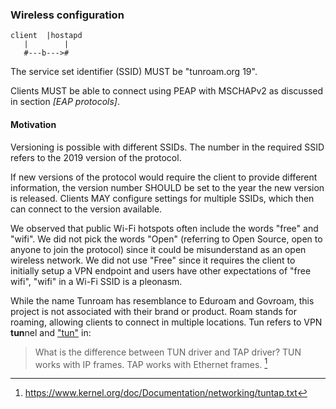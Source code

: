 ### Wireless configuration

```
client  |hostapd
   |        |
   #---b--->#
```

The service set identifier (SSID)
MUST
be
"tunroam.org 19".

Clients
MUST
be able to connect using PEAP with MSCHAPv2
as discussed in section *[EAP protocols]*.


#### Motivation

Versioning is possible with different SSIDs.
The number in the required SSID
refers to the 2019 version of the protocol.

If new versions of the protocol would
require the client to provide different information,
the version number
SHOULD
be set to the year the new version is released.
Clients
MAY
configure settings for multiple SSIDs,
which then can connect to the version available.

We observed that public Wi-Fi hotspots often include
the words "free" and "wifi".
We did not pick the words "Open"
(referring to Open Source, open to anyone to join the protocol)
since it could be misunderstand as an open wireless network.
We did not use "Free" since it requires the client to initially setup a VPN endpoint
and users have other expectations of "free wifi",
"wifi" in a Wi-Fi SSID is a pleonasm.

While the name Tunroam
has resemblance to Eduroam and Govroam,
this project is not associated with their brand or product.
Roam stands for roaming, allowing clients to connect in multiple locations.
Tun refers to VPN **tun**nel and
["tun"](https://github.com/torvalds/linux/blob/master/Documentation/networking/tuntap.txt#L214)
in:

> What is the difference between TUN driver and TAP driver?
> TUN works with IP frames. TAP works with Ethernet frames.
[^tunkernel]

[^tunkernel]: https://www.kernel.org/doc/Documentation/networking/tuntap.txt

